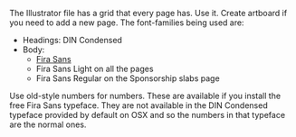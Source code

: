The Illustrator file has a grid that every page has. Use it. Create
artboard if you need to add a new page. The font-families being used
are:

* Headings: DIN Condensed
* Body:
    * [Fira Sans](https://www.mozilla.org/en-US/styleguide/products/firefox-os/typeface/)
    * Fira Sans Light on all the pages
    * Fira Sans Regular on the Sponsorship slabs page


Use old-style numbers for numbers. These are available if you install
the free Fira Sans typeface. They are not available in the DIN Condensed
typeface provided by default on OSX and so the numbers in that typeface
are the normal ones.
